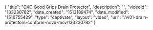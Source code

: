 {
    "title": "OXO Good Grips Drain Protector",
    "description": "",
    "videoid": "133230782",
    "date_created": "1513189474",
    "date_modified": "1516755429",
    "type": "captivate",
    "layout": "video",
    "url": "\/v\/01-drain-protectors-conform-novo-mov\/133230782"
}